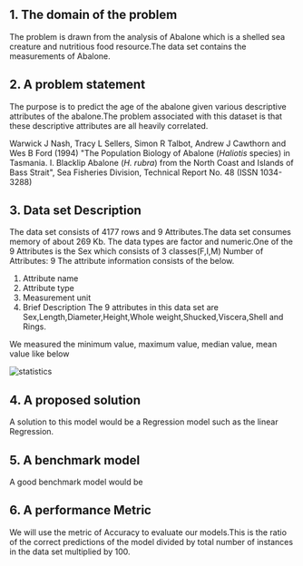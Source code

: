 
## 1. The domain of the problem
The problem is drawn from the analysis of Abalone which is a shelled sea creature and nutritious food resource.The data set contains the measurements of Abalone. 
## 2. A problem statement 
The purpose is to predict the age of the abalone given various descriptive attributes of the abalone.The problem associated with this dataset is that these descriptive attributes are all heavily correlated.

Warwick J Nash, Tracy L Sellers, Simon R Talbot, Andrew J Cawthorn and
	Wes B Ford (1994) "The Population Biology of Abalone (_Haliotis_
	species) in Tasmania. I. Blacklip Abalone (_H. rubra_) from the North
	Coast and Islands of Bass Strait", Sea Fisheries Division, Technical
	Report No. 48 (ISSN 1034-3288)
  
## 3. Data set Description
The data set consists of 4177 rows and 9 Attributes.The data set consumes memory of about 269 Kb.
The data types are factor and numeric.One of the 9 Attributes is the Sex which consists of 3 classes(F,I,M)
Number of Attributes: 9
The attribute information consists of the below.
1. Attribute name
2. Attribute type
3. Measurement unit
4. Brief Description
The 9 attributes in this data set are Sex,Length,Diameter,Height,Whole weight,Shucked,Viscera,Shell and Rings.

We measured the minimum value, maximum value, median value, mean value like below

![statistics](https://user-images.githubusercontent.com/35319815/35492202-4aaf3992-0460-11e8-91ef-6a6a53844694.JPG)


## 4. A proposed solution
A solution to this model would be a Regression model such as the linear Regression.
## 5. A benchmark model
A good benchmark model would be 
## 6. A performance Metric
 We will use the metric of Accuracy to evaluate our models.This is the ratio of the correct predictions of the model divided by total number of instances in the data set multiplied by 100.



